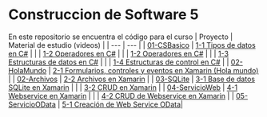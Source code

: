 # Construccion de Software 5
En este repositorio se encuentra el código para el curso
| Proyecto | Material de estudio (videos) |
| --- | --- |
| [01-CSBasico](https://github.com/Kuraimauri/ConstruccionSoftware5/tree/master/01-CSBasico) | [1-1 Tipos de datos en C#](https://www.youtube.com/watch?v=yqz1y1Io1Mk) |
|  | [1-2 Operadores en C#](https://www.youtube.com/watch?v=WJCh4S9Xxrc) |
|  | [1-2 Operadores en C#](https://www.youtube.com/watch?v=WJCh4S9Xxrc) |
|  | [1-3 Estructuras de datos en C#](https://www.youtube.com/watch?v=0Jc_hSPkp4g) |
|  | [1-4 Estructuras de control en C#](https://www.youtube.com/watch?v=7r2Mg6XT1F8) |
| [02-HolaMundo](https://github.com/Kuraimauri/ConstruccionSoftware5/tree/master/02-HolaMundo) | [2-1 Formularios, controles y eventos en Xamarin (Hola mundo)](https://www.youtube.com/watch?v=ymWRdMmyWXs) |
| [02-Archivos](https://github.com/Kuraimauri/ConstruccionSoftware5/tree/master/02-Archivos) | [2-2 Archivos en Xamarin](https://www.youtube.com/watch?v=ke6SgULJwRs) |
| [03-SQLite](https://github.com/Kuraimauri/ConstruccionSoftware5/tree/master/03-SQLite) | [3-1 Base de datos SQLite en Xamarin](https://www.youtube.com/watch?v=AfJNI3AIcCc) |
| | [3-2 CRUD en Xamarin](https://www.youtube.com/watch?v=oH5RCg326uM) |
| [04-ServicioWeb](https://github.com/Kuraimauri/ConstruccionSoftware5/tree/master/04-ServicioWeb) | [4-1 Webservice en Xamarin](https://www.youtube.com/watch?v=gqR-geTKlT4) |
| | [4-2 CRUD de Webservice en Xamarin](https://www.youtube.com/watch?v=6DLBXsvlh2k) |
| [05-ServicioOData](https://github.com/Kuraimauri/ConstruccionSoftware5/tree/master/05-ServicioOData) | [5-1 Creación de Web Service OData](https://www.youtube.com/watch?v=wRiyftgSWy0)|
